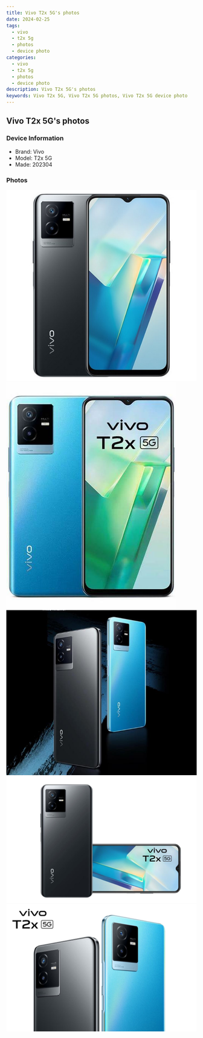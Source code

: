 ```yaml
---
title: Vivo T2x 5G's photos
date: 2024-02-25
tags: 
  - vivo
  - t2x 5g
  - photos
  - device photo
categories: 
  - vivo
  - t2x 5g
  - photos
  - device photo
description: Vivo T2x 5G's photos
keywords: Vivo T2x 5G, Vivo T2x 5G photos, Vivo T2x 5G device photo
---
```


## Vivo T2x 5G's photos

### Device Information

- Brand: Vivo
- Model: T2x 5G
- Made: 202304

### Photos

![/images/best-assets/devices/vivo/vivo-t2x-5g/1.jpg](/images/best-assets/devices/vivo/vivo-t2x-5g/1.jpg)
![/images/best-assets/devices/vivo/vivo-t2x-5g/2.jpg](/images/best-assets/devices/vivo/vivo-t2x-5g/2.jpg)
![/images/best-assets/devices/vivo/vivo-t2x-5g/3.jpg](/images/best-assets/devices/vivo/vivo-t2x-5g/3.jpg)
![/images/best-assets/devices/vivo/vivo-t2x-5g/4.jpg](/images/best-assets/devices/vivo/vivo-t2x-5g/4.jpg)
![/images/best-assets/devices/vivo/vivo-t2x-5g/5.jpg](/images/best-assets/devices/vivo/vivo-t2x-5g/5.jpg)
